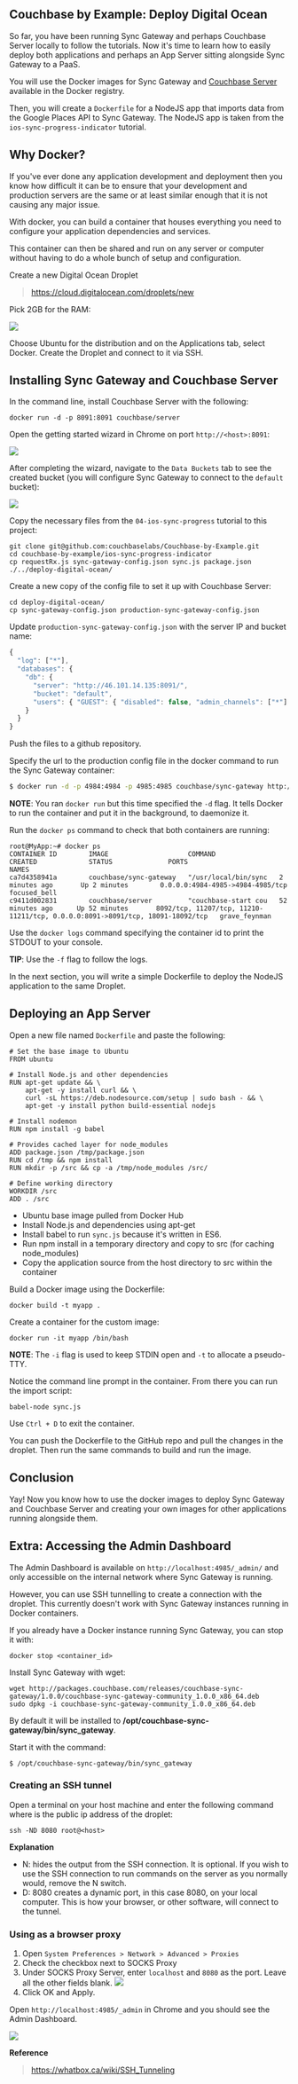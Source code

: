 ## Couchbase by Example: Deploy Digital Ocean

So far, you have been running Sync Gateway and perhaps Couchbase Server locally to follow the tutorials. Now it's time to learn how to easily deploy both applications and perhaps an App Server sitting alongside Sync Gateway to a PaaS.

You will use the Docker images for Sync Gateway and [Couchbase Server](https://registry.hub.docker.com/u/couchbase/server/) available in the Docker registry.

Then, you will create a `Dockerfile` for a NodeJS app that imports data from the Google Places API to Sync Gateway. The NodeJS app is taken from the `ios-sync-progress-indicator` tutorial.

## Why Docker?

If you've ever done any application development and deployment then you know how difficult it can be to ensure that your development and production servers are the same or at least similar enough that it is not causing any major issue.

With docker, you can build a container that houses everything you need to configure your application dependencies and services.

This container can then be shared and run on any server or computer without having to do a whole bunch of setup and configuration.

Create a new Digital Ocean Droplet

> https://cloud.digitalocean.com/droplets/new

Pick 2GB for the RAM:

![](http://cl.ly/image/2D2w0H0a0a2W/Screen%20Shot%202015-07-08%20at%2009.27.21.png)

Choose Ubuntu for the distribution and on the Applications tab, select Docker. Create the Droplet and connect to it via SSH.

## Installing Sync Gateway and Couchbase Server

In the command line, install Couchbase Server with the following:

```
docker run -d -p 8091:8091 couchbase/server
```

Open the getting started wizard in Chrome on port `http://<host>:8091`:

![](http://cl.ly/image/2o07072W1l3T/Screen%20Shot%202015-07-08%20at%2009.47.34.png)

After completing the wizard, navigate to the `Data Buckets` tab to see the created bucket (you will configure Sync Gateway to connect to the `default` bucket):

![](http://cl.ly/image/0s1f3m2O1v1r/Screen%20Shot%202015-07-08%20at%2009.48.47.png)

Copy the necessary files from the `04-ios-sync-progress` tutorial to this project:

```
git clone git@github.com:couchbaselabs/Couchbase-by-Example.git
cd couchbase-by-example/ios-sync-progress-indicator
cp requestRx.js sync-gateway-config.json sync.js package.json ./../deploy-digital-ocean/
```

Create a new copy of the config file to set it up with Couchbase Server:

```
cd deploy-digital-ocean/
cp sync-gateway-config.json production-sync-gateway-config.json
```

Update `production-sync-gateway-config.json` with the server IP and bucket name:

```javascript
{
  "log": ["*"],
  "databases": {
    "db": {
      "server": "http://46.101.14.135:8091/",
      "bucket": "default",
      "users": { "GUEST": { "disabled": false, "admin_channels": ["*"] } }
    }
  }
}
```

Push the files to a github repository.

Specify the url to the production config file in the docker command to run the Sync Gateway container:

```bash
$ docker run -d -p 4984:4984 -p 4985:4985 couchbase/sync-gateway http://git.io/vq25r
```

**NOTE**: You ran `docker run` but this time specified the `-d` flag. It tells Docker to run the container and put it in the background, to daemonize it.

Run the `docker ps` command to check that both containers are running:

```
root@MyApp:~# docker ps
CONTAINER ID        IMAGE                    COMMAND                CREATED             STATUS              PORTS                                                                           NAMES
ca7d4358941a        couchbase/sync-gateway   "/usr/local/bin/sync   2 minutes ago       Up 2 minutes        0.0.0.0:4984-4985->4984-4985/tcp                                                focused_bell
c9411d002831        couchbase/server         "couchbase-start cou   52 minutes ago      Up 52 minutes       8092/tcp, 11207/tcp, 11210-11211/tcp, 0.0.0.0:8091->8091/tcp, 18091-18092/tcp   grave_feynman
```

Use the `docker logs` command specifying the container id to print the STDOUT to your console.

**TIP**: Use the `-f` flag to follow the logs.

In the next section, you will write a simple Dockerfile to deploy the NodeJS application to the same Droplet.

## Deploying an App Server

Open a new file named `Dockerfile` and paste the following:

```
# Set the base image to Ubuntu
FROM ubuntu

# Install Node.js and other dependencies
RUN apt-get update && \
    apt-get -y install curl && \
    curl -sL https://deb.nodesource.com/setup | sudo bash - && \
    apt-get -y install python build-essential nodejs

# Install nodemon
RUN npm install -g babel

# Provides cached layer for node_modules
ADD package.json /tmp/package.json
RUN cd /tmp && npm install
RUN mkdir -p /src && cp -a /tmp/node_modules /src/

# Define working directory
WORKDIR /src
ADD . /src
```

- Ubuntu base image pulled from Docker Hub
- Install Node.js and dependencies using apt-get
- Install babel to run `sync.js` because it's written in ES6.
- Run npm install in a temporary directory and copy to src (for caching node_modules)
- Copy the application source from the host directory to src within the container

Build a Docker image using the Dockerfile:

```
docker build -t myapp .
```

Create a container for the custom image:
```
docker run -it myapp /bin/bash
```

**NOTE**: The `-i` flag is used to keep STDIN open and `-t` to allocate a pseudo-TTY.

Notice the command line prompt in the container. From there you can run the import script:

```
babel-node sync.js
```

Use `Ctrl + D` to exit the container.

You can push the Dockerfile to the GitHub repo and pull the changes in the droplet. Then run the same commands to build and run the image.

## Conclusion

Yay! Now you know how to use the docker images to deploy Sync Gateway and Couchbase Server and creating your own images for other applications running alongside them.

## Extra: Accessing the Admin Dashboard

The Admin Dashboard is available on `http://localhost:4985/_admin/` and only accessible on the internal network where Sync Gateway is running.

However, you can use SSH tunnelling to create a connection with the droplet. This currently doesn't work with Sync Gateway instances running in Docker containers.

If you already have a Docker instance running Sync Gateway, you can stop it with:

```
docker stop <container_id>
```

Install Sync Gateway with wget:

```
wget http://packages.couchbase.com/releases/couchbase-sync-gateway/1.0.0/couchbase-sync-gateway-community_1.0.0_x86_64.deb
sudo dpkg -i couchbase-sync-gateway-community_1.0.0_x86_64.deb
```

By default it will be installed to **/opt/couchbase-sync-gateway/bin/sync_gateway**.

Start it with the command:

```
$ /opt/couchbase-sync-gateway/bin/sync_gateway
```

### Creating an SSH tunnel

Open a terminal on your host machine and enter the following command where <host> is the public ip address of the droplet:

```
ssh -ND 8080 root@<host>
```

**Explanation**

- N: hides the output from the SSH connection. It is optional. If you wish to use the SSH connection to run commands on the server as you normally would, remove the N switch.
- D: 8080 creates a dynamic port, in this case 8080, on your local computer. This is how your browser, or other software, will connect to the tunnel.

### Using as a browser proxy

1. Open `System Preferences > Network > Advanced > Proxies`
2. Check the checkbox next to SOCKS Proxy
3. Under SOCKS Proxy Server, enter `localhost` and `8080` as the port. Leave all the other fields blank.
   ![](http://cl.ly/image/2v1l1W002T3T/Screen%20Shot%202015-07-08%20at%2015.02.56.png)
4. Click OK and Apply.

Open `http://localhost:4985/_admin` in Chrome and you should see the Admin Dashboard.

![](http://cl.ly/image/0E0F2b200P0Y/Screen%20Shot%202015-07-08%20at%2015.04.30.png)

**Reference**

> https://whatbox.ca/wiki/SSH_Tunneling